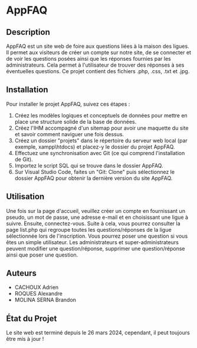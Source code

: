 # AppFAQ

## Description
AppFAQ est un site web de foire aux questions liées à la maison des ligues. Il permet aux visiteurs de créer un compte sur notre site, de se connecter et de voir les questions posées ainsi que les réponses fournies par les administrateurs. Cela permet à l'utilisateur de trouver des réponses à ses éventuelles questions. Ce projet contient des fichiers .php, .css, .txt et .jpg.

## Installation
Pour installer le projet AppFAQ, suivez ces étapes :

1. Créez les modèles logiques et conceptuels de données pour mettre en place une structure solide de la base de données.
2. Créez l'IHM accompagné d'un sitemap pour avoir une maquette du site et savoir comment naviguer une fois dessus.
3. Créez un dossier "projets" dans le répertoire du serveur web local (par exemple, xampp\htdocs\) et placez-y le dossier du projet AppFAQ.
4. Effectuez une synchronisation avec Git (ce qui comprend l'installation de Git).
5. Importez le script SQL qui se trouve dans le dossier AppFAQ.
6. Sur Visual Studio Code, faites un "Git: Clone" puis sélectionnez le dossier AppFAQ pour obtenir la dernière version du site AppFAQ.

## Utilisation
Une fois sur la page d'accueil, veuillez créer un compte en fournissant un pseudo, un mot de passe, une adresse e-mail et en choisissant une ligue à suivre. Ensuite, connectez-vous. Suite à cela, vous pourrez consulter la page list.php qui regroupe toutes les questions/réponses de la ligue sélectionnée lors de l'inscription. Vous pourrez poser une question si vous êtes un simple utilisateur. Les administrateurs et super-administrateurs peuvent modifier une question/réponse, supprimer une question/réponse ainsi que poser une question.

## Auteurs
- CACHOUX Adrien
- ROQUES Alexandre
- MOLINA SERNA Brandon

## État du Projet
Le site web est terminé depuis le 26 mars 2024, cependant, il peut toujours être mis à jour !

